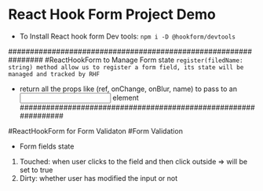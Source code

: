 # React Hook Form Project Demo

- To Install React hook form Dev tools: `npm i -D @hookform/devtools`

################################################################
#ReactHookForm to Manage Form state
`register(filedName: string) method allow us to register a form field, its state will be managed and tracked by RHF`

- return all the props like (ref, onChange, onBlur, name) to pass to an <input /> element
  ################################################################

#ReactHookForm for Form Validaton
#Form Validation

- Form fields state

1. Touched: when user clicks to the field and then click outside => will be set to true
2. Dirty: whether user has modified the input or not
